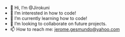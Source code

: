 - 👋 Hi, I’m @Jirokuni
- 👀 I’m interested in how to code!
- 🌱 I’m currently learning how to code!
- 💞️ I’m looking to collaborate on future projects.
- 📫 How to reach me: jerome.gesmundo@yahoo.com

<!---
Jirokuni/Jirokuni is a ✨ special ✨ repository because its `README.md` (this file) appears on your GitHub profile.
You can click the Preview link to take a look at your changes.
--->
